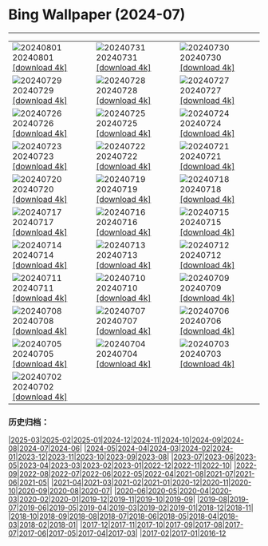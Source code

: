# Bing Wallpaper (2024-07)
**************

<table><tr><td><img src="https://www.bing.com/th?id=OHR.KaptaiLake_FR-FR1329932845_1920x1080.jpg" alt="20240801"> 20240801 <a href="https://www.bing.com/th?id=OHR.KaptaiLake_FR-FR1329932845_UHD.jpg">[download 4k]</a></td><td><img src="https://www.bing.com/th?id=OHR.HoodoosBryce_FR-FR1068853543_1920x1080.jpg" alt="20240731"> 20240731 <a href="https://www.bing.com/th?id=OHR.HoodoosBryce_FR-FR1068853543_UHD.jpg">[download 4k]</a></td><td><img src="https://www.bing.com/th?id=OHR.ImpalaOxpecker_FR-FR0733173703_1920x1080.jpg" alt="20240730"> 20240730 <a href="https://www.bing.com/th?id=OHR.ImpalaOxpecker_FR-FR0733173703_UHD.jpg">[download 4k]</a></td></tr><tr><td><img src="https://www.bing.com/th?id=OHR.CorbettTigers_FR-FR0494384633_1920x1080.jpg" alt="20240729"> 20240729 <a href="https://www.bing.com/th?id=OHR.CorbettTigers_FR-FR0494384633_UHD.jpg">[download 4k]</a></td><td><img src="https://www.bing.com/th?id=OHR.BeachHutsSweden_FR-FR0229761588_1920x1080.jpg" alt="20240728"> 20240728 <a href="https://www.bing.com/th?id=OHR.BeachHutsSweden_FR-FR0229761588_UHD.jpg">[download 4k]</a></td><td><img src="https://www.bing.com/th?id=OHR.RhinelandVineyards_FR-FR9994594641_1920x1080.jpg" alt="20240727"> 20240727 <a href="https://www.bing.com/th?id=OHR.RhinelandVineyards_FR-FR9994594641_UHD.jpg">[download 4k]</a></td></tr><tr><td><img src="https://www.bing.com/th?id=OHR.ParisOlympicGames_FR-FR9795678627_1920x1080.jpg" alt="20240726"> 20240726 <a href="https://www.bing.com/th?id=OHR.ParisOlympicGames_FR-FR9795678627_UHD.jpg">[download 4k]</a></td><td><img src="https://www.bing.com/th?id=OHR.SmokyMountainTrail_FR-FR2588316883_1920x1080.jpg" alt="20240725"> 20240725 <a href="https://www.bing.com/th?id=OHR.SmokyMountainTrail_FR-FR2588316883_UHD.jpg">[download 4k]</a></td><td><img src="https://www.bing.com/th?id=OHR.SheepCousins_FR-FR2246016593_1920x1080.jpg" alt="20240724"> 20240724 <a href="https://www.bing.com/th?id=OHR.SheepCousins_FR-FR2246016593_UHD.jpg">[download 4k]</a></td></tr><tr><td><img src="https://www.bing.com/th?id=OHR.MethoniCastle_FR-FR1765128924_1920x1080.jpg" alt="20240723"> 20240723 <a href="https://www.bing.com/th?id=OHR.MethoniCastle_FR-FR1765128924_UHD.jpg">[download 4k]</a></td><td><img src="https://www.bing.com/th?id=OHR.SaintFrancois_FR-FR9354176013_1920x1080.jpg" alt="20240722"> 20240722 <a href="https://www.bing.com/th?id=OHR.SaintFrancois_FR-FR9354176013_UHD.jpg">[download 4k]</a></td><td><img src="https://www.bing.com/th?id=OHR.ZanzibarBoats_FR-FR1025363657_1920x1080.jpg" alt="20240721"> 20240721 <a href="https://www.bing.com/th?id=OHR.ZanzibarBoats_FR-FR1025363657_UHD.jpg">[download 4k]</a></td></tr><tr><td><img src="https://www.bing.com/th?id=OHR.MineralMoon_FR-FR0840269185_1920x1080.jpg" alt="20240720"> 20240720 <a href="https://www.bing.com/th?id=OHR.MineralMoon_FR-FR0840269185_UHD.jpg">[download 4k]</a></td><td><img src="https://www.bing.com/th?id=OHR.YoungJaguar_FR-FR0618181911_1920x1080.jpg" alt="20240719"> 20240719 <a href="https://www.bing.com/th?id=OHR.YoungJaguar_FR-FR0618181911_UHD.jpg">[download 4k]</a></td><td><img src="https://www.bing.com/th?id=OHR.MayotteCoral_FR-FR3285872398_1920x1080.jpg" alt="20240718"> 20240718 <a href="https://www.bing.com/th?id=OHR.MayotteCoral_FR-FR3285872398_UHD.jpg">[download 4k]</a></td></tr><tr><td><img src="https://www.bing.com/th?id=OHR.MedievalRothenburg_FR-FR2962331926_1920x1080.jpg" alt="20240717"> 20240717 <a href="https://www.bing.com/th?id=OHR.MedievalRothenburg_FR-FR2962331926_UHD.jpg">[download 4k]</a></td><td><img src="https://www.bing.com/th?id=OHR.AncientOrkney_FR-FR2608784328_1920x1080.jpg" alt="20240716"> 20240716 <a href="https://www.bing.com/th?id=OHR.AncientOrkney_FR-FR2608784328_UHD.jpg">[download 4k]</a></td><td><img src="https://www.bing.com/th?id=OHR.TateishiPark_FR-FR2256380829_1920x1080.jpg" alt="20240715"> 20240715 <a href="https://www.bing.com/th?id=OHR.TateishiPark_FR-FR2256380829_UHD.jpg">[download 4k]</a></td></tr><tr><td><img src="https://www.bing.com/th?id=OHR.BastilleDayParis_FR-FR2037587707_1920x1080.jpg" alt="20240714"> 20240714 <a href="https://www.bing.com/th?id=OHR.BastilleDayParis_FR-FR2037587707_UHD.jpg">[download 4k]</a></td><td><img src="https://www.bing.com/th?id=OHR.CappadociaRocks_FR-FR1620184980_1920x1080.jpg" alt="20240713"> 20240713 <a href="https://www.bing.com/th?id=OHR.CappadociaRocks_FR-FR1620184980_UHD.jpg">[download 4k]</a></td><td><img src="https://www.bing.com/th?id=OHR.RainierWildflowers_FR-FR1422439917_1920x1080.jpg" alt="20240712"> 20240712 <a href="https://www.bing.com/th?id=OHR.RainierWildflowers_FR-FR1422439917_UHD.jpg">[download 4k]</a></td></tr><tr><td><img src="https://www.bing.com/th?id=OHR.GangiSicily_FR-FR3620462810_1920x1080.jpg" alt="20240711"> 20240711 <a href="https://www.bing.com/th?id=OHR.GangiSicily_FR-FR3620462810_UHD.jpg">[download 4k]</a></td><td><img src="https://www.bing.com/th?id=OHR.CollaredAracari_FR-FR3432712660_1920x1080.jpg" alt="20240710"> 20240710 <a href="https://www.bing.com/th?id=OHR.CollaredAracari_FR-FR3432712660_UHD.jpg">[download 4k]</a></td><td><img src="https://www.bing.com/th?id=OHR.TalampayaNP_FR-FR0885621562_1920x1080.jpg" alt="20240709"> 20240709 <a href="https://www.bing.com/th?id=OHR.TalampayaNP_FR-FR0885621562_UHD.jpg">[download 4k]</a></td></tr><tr><td><img src="https://www.bing.com/th?id=OHR.PontBordeaux_FR-FR0361302965_1920x1080.jpg" alt="20240708"> 20240708 <a href="https://www.bing.com/th?id=OHR.PontBordeaux_FR-FR0361302965_UHD.jpg">[download 4k]</a></td><td><img src="https://www.bing.com/th?id=OHR.YenBaiTerraces_FR-FR9073206235_1920x1080.jpg" alt="20240707"> 20240707 <a href="https://www.bing.com/th?id=OHR.YenBaiTerraces_FR-FR9073206235_UHD.jpg">[download 4k]</a></td><td><img src="https://www.bing.com/th?id=OHR.ConwyRiver_FR-FR8883858197_1920x1080.jpg" alt="20240706"> 20240706 <a href="https://www.bing.com/th?id=OHR.ConwyRiver_FR-FR8883858197_UHD.jpg">[download 4k]</a></td></tr><tr><td><img src="https://www.bing.com/th?id=OHR.NoahBeach_FR-FR8649402194_1920x1080.jpg" alt="20240705"> 20240705 <a href="https://www.bing.com/th?id=OHR.NoahBeach_FR-FR8649402194_UHD.jpg">[download 4k]</a></td><td><img src="https://www.bing.com/th?id=OHR.SenanqueAbbey_FR-FR3993123153_1920x1080.jpg" alt="20240704"> 20240704 <a href="https://www.bing.com/th?id=OHR.SenanqueAbbey_FR-FR3993123153_UHD.jpg">[download 4k]</a></td><td><img src="https://www.bing.com/th?id=OHR.MeerkatManor_FR-FR8114816201_1920x1080.jpg" alt="20240703"> 20240703 <a href="https://www.bing.com/th?id=OHR.MeerkatManor_FR-FR8114816201_UHD.jpg">[download 4k]</a></td></tr><tr><td><img src="https://www.bing.com/th?id=OHR.ItalicaRuins_FR-FR7838371593_1920x1080.jpg" alt="20240702"> 20240702 <a href="https://www.bing.com/th?id=OHR.ItalicaRuins_FR-FR7838371593_UHD.jpg">[download 4k]</a></td><td></td><td></td></tr></table>

### 历史归档：

|[2025-03](/../2025-03/2025-03.md)|[2025-02](/../2025-02/2025-02.md)|[2025-01](/../2025-01/2025-01.md)|[2024-12](/../2024-12/2024-12.md)|[2024-11](/../2024-11/2024-11.md)|[2024-10](/../2024-10/2024-10.md)|[2024-09](/../2024-09/2024-09.md)|[2024-08](/../2024-08/2024-08.md)|[2024-07](/2024-07.md)|[2024-06](/../2024-06/2024-06.md)|
|[2024-05](/../2024-05/2024-05.md)|[2024-04](/../2024-04/2024-04.md)|[2024-03](/../2024-03/2024-03.md)|[2024-02](/../2024-02/2024-02.md)|[2024-01](/../2024-01/2024-01.md)|[2023-12](/../2023-12/2023-12.md)|[2023-11](/../2023-11/2023-11.md)|[2023-10](/../2023-10/2023-10.md)|[2023-09](/../2023-09/2023-09.md)|[2023-08](/../2023-08/2023-08.md)|
|[2023-07](/../2023-07/2023-07.md)|[2023-06](/../2023-06/2023-06.md)|[2023-05](/../2023-05/2023-05.md)|[2023-04](/../2023-04/2023-04.md)|[2023-03](/../2023-03/2023-03.md)|[2023-02](/../2023-02/2023-02.md)|[2023-01](/../2023-01/2023-01.md)|[2022-12](/../2022-12/2022-12.md)|[2022-11](/../2022-11/2022-11.md)|[2022-10](/../2022-10/2022-10.md)|
|[2022-09](/../2022-09/2022-09.md)|[2022-08](/../2022-08/2022-08.md)|[2022-07](/../2022-07/2022-07.md)|[2022-06](/../2022-06/2022-06.md)|[2022-05](/../2022-05/2022-05.md)|[2022-04](/../2022-04/2022-04.md)|[2021-08](/../2021-08/2021-08.md)|[2021-07](/../2021-07/2021-07.md)|[2021-06](/../2021-06/2021-06.md)|[2021-05](/../2021-05/2021-05.md)|
|[2021-04](/../2021-04/2021-04.md)|[2021-03](/../2021-03/2021-03.md)|[2021-02](/../2021-02/2021-02.md)|[2021-01](/../2021-01/2021-01.md)|[2020-12](/../2020-12/2020-12.md)|[2020-11](/../2020-11/2020-11.md)|[2020-10](/../2020-10/2020-10.md)|[2020-09](/../2020-09/2020-09.md)|[2020-08](/../2020-08/2020-08.md)|[2020-07](/../2020-07/2020-07.md)|
|[2020-06](/../2020-06/2020-06.md)|[2020-05](/../2020-05/2020-05.md)|[2020-04](/../2020-04/2020-04.md)|[2020-03](/../2020-03/2020-03.md)|[2020-02](/../2020-02/2020-02.md)|[2020-01](/../2020-01/2020-01.md)|[2019-12](/../2019-12/2019-12.md)|[2019-11](/../2019-11/2019-11.md)|[2019-10](/../2019-10/2019-10.md)|[2019-09](/../2019-09/2019-09.md)|
|[2019-08](/../2019-08/2019-08.md)|[2019-07](/../2019-07/2019-07.md)|[2019-06](/../2019-06/2019-06.md)|[2019-05](/../2019-05/2019-05.md)|[2019-04](/../2019-04/2019-04.md)|[2019-03](/../2019-03/2019-03.md)|[2019-02](/../2019-02/2019-02.md)|[2019-01](/../2019-01/2019-01.md)|[2018-12](/../2018-12/2018-12.md)|[2018-11](/../2018-11/2018-11.md)|
|[2018-10](/../2018-10/2018-10.md)|[2018-09](/../2018-09/2018-09.md)|[2018-08](/../2018-08/2018-08.md)|[2018-07](/../2018-07/2018-07.md)|[2018-06](/../2018-06/2018-06.md)|[2018-05](/../2018-05/2018-05.md)|[2018-04](/../2018-04/2018-04.md)|[2018-03](/../2018-03/2018-03.md)|[2018-02](/../2018-02/2018-02.md)|[2018-01](/../2018-01/2018-01.md)|
|[2017-12](/../2017-12/2017-12.md)|[2017-11](/../2017-11/2017-11.md)|[2017-10](/../2017-10/2017-10.md)|[2017-09](/../2017-09/2017-09.md)|[2017-08](/../2017-08/2017-08.md)|[2017-07](/../2017-07/2017-07.md)|[2017-06](/../2017-06/2017-06.md)|[2017-05](/../2017-05/2017-05.md)|[2017-04](/../2017-04/2017-04.md)|[2017-03](/../2017-03/2017-03.md)|
|[2017-02](/../2017-02/2017-02.md)|[2017-01](/../2017-01/2017-01.md)|[2016-12](/../2016-12/2016-12.md)